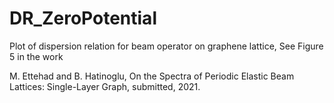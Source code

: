 # DR_ZeroPotential
Plot of dispersion relation for beam operator on graphene lattice, See Figure 5 in the work

M. Ettehad and B. Hatinoglu, On the Spectra of Periodic Elastic Beam Lattices: Single-Layer Graph, submitted, 2021.
